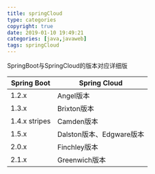 ```yaml
---
title: springCloud
type: categories
copyright: true
date: 2019-01-10 19:49:21
categories: [java,javaweb]
tags: springCloud
---
```


SpringBoot与SpringCloud的版本对应详细版

| Spring Boot   | Spring Cloud             |
| ------------- | ------------------------ |
| 1.2.x         | Angel版本                |
| 1.3.x         | Brixton版本              |
| 1.4.x stripes | Camden版本               |
| 1.5.x         | Dalston版本、Edgware版本 |
| 2.0.x         | Finchley版本             |
| 2.1.x         | Greenwich版本            |


